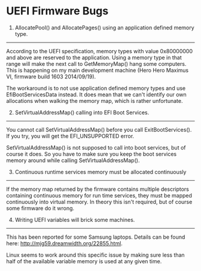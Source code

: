 UEFI Firmware Bugs
==================

1) AllocatePool() and AllocatePages() using an application defined memory type.
-------------------------------------------------------------------------------

According to the UEFI specification, memory types with value 0x80000000
and above are reserved to the application. Using a memory type in that
range will make the next call to GetMemoryMap() hang some computers. This
is happening on my main development machine (Hero Hero Maximus VI,
firmware build 1603 2014/09/19).

The workaround is to not use application defined memory types and use
EfiBootServicesData instead. It does mean that we can't identify our own
allocations when walking the memory map, which is rather unfortunate.


2) SetVirtualAddressMap() calling into EFI Boot Services.
--------------------------------------------------------

You cannot call SetVirtualAddressMap() before you call ExitBootServices().
If you try, you will get the EFI_UNSUPPORTED error.

SetVirtualAddressMap() is not supposed to call into boot services, but
of course it does. So you have to make sure you keep the boot services
memory around while calling SetVirtualAddressMap().


3) Continuous runtime services memory must be allocated continuously
--------------------------------------------------------------------

If the memory map returned by the firmware contains multiple descriptors
containing continuous memory for run time services, they must be mapped
continuously into virtual memory. In theory this isn't required, but of
course some firmware do it wrong.


4) Writing UEFI variables will brick some machines.
---------------------------------------------------

This has been reported for some Samsung laptops. Details can be found
here: http://mjg59.dreamwidth.org/22855.html.

Linux seems to work around this specific issue by making sure less than
half of the available variable memory is used at any given time.
